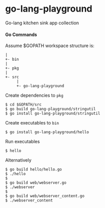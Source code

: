 # go-lang-playground

Go-lang kitchen sink app collection

#### Go Commands


Assume $GOPATH workspace structure is:
    
    |
    +- bin
    |
    +- pkg
    | 
    +- src
         |
         +- go-lang-playground
    
Create dependencies to `pkg` 

    $ cd $GOPATH/src
    $ go build go-lang-playground/stringutil
    $ go install go-lang-playground/stringutil
    
Create executables to `bin` 
    
    $ go install go-lang-playground/hello


Run executables
 
    $ hello

Alternatively 

    $ go build hello/hello.go
    $ ./hello
    $
    $ go build web/webserver.go
    $ ./webserver
    $
    $ go build web/webserver_content.go
    $ ./webserver_content
    
